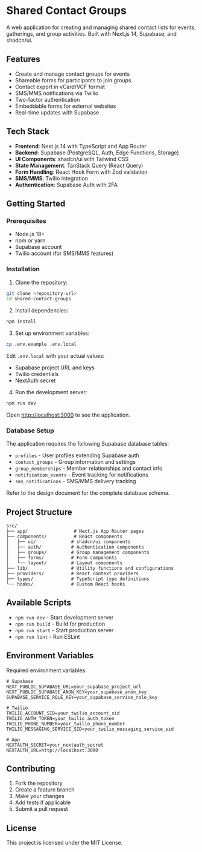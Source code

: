 # Shared Contact Groups

A web application for creating and managing shared contact lists for events, gatherings, and group activities. Built with Next.js 14, Supabase, and shadcn/ui.

## Features

- Create and manage contact groups for events
- Shareable forms for participants to join groups
- Contact export in vCard/VCF format
- SMS/MMS notifications via Twilio
- Two-factor authentication
- Embeddable forms for external websites
- Real-time updates with Supabase

## Tech Stack

- **Frontend**: Next.js 14 with TypeScript and App Router
- **Backend**: Supabase (PostgreSQL, Auth, Edge Functions, Storage)
- **UI Components**: shadcn/ui with Tailwind CSS
- **State Management**: TanStack Query (React Query)
- **Form Handling**: React Hook Form with Zod validation
- **SMS/MMS**: Twilio integration
- **Authentication**: Supabase Auth with 2FA

## Getting Started

### Prerequisites

- Node.js 18+ 
- npm or yarn
- Supabase account
- Twilio account (for SMS/MMS features)

### Installation

1. Clone the repository:
```bash
git clone <repository-url>
cd shared-contact-groups
```

2. Install dependencies:
```bash
npm install
```

3. Set up environment variables:
```bash
cp .env.example .env.local
```

Edit `.env.local` with your actual values:
- Supabase project URL and keys
- Twilio credentials
- NextAuth secret

4. Run the development server:
```bash
npm run dev
```

Open [http://localhost:3000](http://localhost:3000) to see the application.

### Database Setup

The application requires the following Supabase database tables:
- `profiles` - User profiles extending Supabase auth
- `contact_groups` - Group information and settings
- `group_memberships` - Member relationships and contact info
- `notification_events` - Event tracking for notifications
- `sms_notifications` - SMS/MMS delivery tracking

Refer to the design document for the complete database schema.

## Project Structure

```
src/
├── app/                 # Next.js App Router pages
├── components/          # React components
│   ├── ui/             # shadcn/ui components
│   ├── auth/           # Authentication components
│   ├── groups/         # Group management components
│   ├── forms/          # Form components
│   └── layout/         # Layout components
├── lib/                # Utility functions and configurations
├── providers/          # React context providers
├── types/              # TypeScript type definitions
└── hooks/              # Custom React hooks

```

## Available Scripts

- `npm run dev` - Start development server
- `npm run build` - Build for production
- `npm run start` - Start production server
- `npm run lint` - Run ESLint

## Environment Variables

Required environment variables:

```env
# Supabase
NEXT_PUBLIC_SUPABASE_URL=your_supabase_project_url
NEXT_PUBLIC_SUPABASE_ANON_KEY=your_supabase_anon_key
SUPABASE_SERVICE_ROLE_KEY=your_supabase_service_role_key

# Twilio
TWILIO_ACCOUNT_SID=your_twilio_account_sid
TWILIO_AUTH_TOKEN=your_twilio_auth_token
TWILIO_PHONE_NUMBER=your_twilio_phone_number
TWILIO_MESSAGING_SERVICE_SID=your_twilio_messaging_service_sid

# App
NEXTAUTH_SECRET=your_nextauth_secret
NEXTAUTH_URL=http://localhost:3000
```

## Contributing

1. Fork the repository
2. Create a feature branch
3. Make your changes
4. Add tests if applicable
5. Submit a pull request

## License

This project is licensed under the MIT License.
